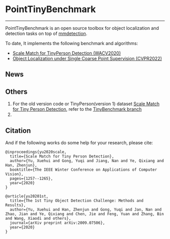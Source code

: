 # PointTinyBenchmark

--------------

PointTinyBenchmark is an open source toolbox for object localization and detection tasks on top of [mmdetection](https://github.com/open-mmlab/mmdetection). 

To date, It implements the following benchmark and algorithms:

* [Scale Match for TinyPerson Detection (WACV2020)](TOV_mmdetection/docs/tov/)
* [Object Localization under Single Coarse Point Supervision (CVPR2022)](TOV_mmdetection/docs/)


## News

## Others
1. For the old version code or TinyPerson(version 1) dataset [Scale Match for Tiny Person Detection](https://github.com/ucas-vg/PointTinyBenchmark/tree/TinyBenchmark), refer to the [TinyBenchmark branch](https://github.com/ucas-vg/PointTinyBenchmark/tree/TinyBenchmark)
2. 


## Citation

And if the following works do some help for your research, please cite:
```
@inproceedings{yu2020scale,
  title={Scale Match for Tiny Person Detection},
  author={Yu, Xuehui and Gong, Yuqi and Jiang, Nan and Ye, Qixiang and Han, Zhenjun},
  booktitle={The IEEE Winter Conference on Applications of Computer Vision},
  pages={1257--1265},
  year={2020}
}
```
```
@article{yu20201st,
  title={The 1st Tiny Object Detection Challenge: Methods and Results},
  author={Yu, Xuehui and Han, Zhenjun and Gong, Yuqi and Jan, Nan and Zhao, Jian and Ye, Qixiang and Chen, Jie and Feng, Yuan and Zhang, Bin and Wang, Xiaodi and others},
  journal={arXiv preprint arXiv:2009.07506},
  year={2020}
}
```

